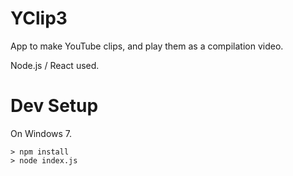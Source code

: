 # YClip3

App to make YouTube clips, and play them as a compilation video.

Node.js / React used.

# Dev Setup

On Windows 7.

    > npm install
    > node index.js
